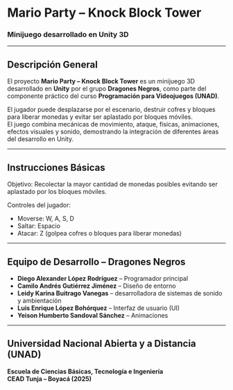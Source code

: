# Mario Party – Knock Block Tower  
### Minijuego desarrollado en Unity 3D

---

## Descripción General
El proyecto **Mario Party – Knock Block Tower** es un minijuego 3D desarrollado en **Unity** por el grupo **Dragones Negros**, como parte del componente práctico del curso **Programación para Videojuegos (UNAD)**.  

El jugador puede desplazarse por el escenario, destruir cofres y bloques para liberar monedas y evitar ser aplastado por bloques móviles.  
El juego combina mecánicas de movimiento, ataque, físicas, animaciones, efectos visuales y sonido, demostrando la integración de diferentes áreas del desarrollo en Unity.

---

## Instrucciones Básicas

Objetivo: Recolectar la mayor cantidad de monedas posibles evitando ser aplastado por los bloques móviles.  

Controles del jugador:
- Moverse: W, A, S, D  
- Saltar: Espacio  
- Atacar: Z (golpea cofres o bloques para liberar monedas)   

---

## Equipo de Desarrollo – Dragones Negros

- **Diego Alexander López Rodríguez** – Programador principal  
- **Camilo Andrés Gutiérrez Jiménez** – Diseño de entorno  
- **Leidy Karina Buitrago Vanegas** – desarrolladora de sistemas de sonido y ambientación  
- **Luis Enrique López Bohórquez** – Interfaz de usuario (UI)  
- **Yeison Humberto Sandoval Sánchez** – Animaciones  

---

## Universidad Nacional Abierta y a Distancia (UNAD)
**Escuela de Ciencias Básicas, Tecnología e Ingeniería**  
**CEAD Tunja – Boyacá (2025)**
